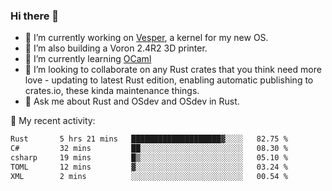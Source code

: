 ### Hi there 👋

<!--
**berkus/berkus** is a ✨ _special_ ✨ repository because its `README.md` (this file) appears on your GitHub profile.

Here are some ideas to get you started:

- 🔭 I’m currently working on ...
- 🌱 I’m currently learning ...
- 👯 I’m looking to collaborate on ...
- 🤔 I’m looking for help with ...
- 💬 Ask me about ...
- 📫 How to reach me: ...
- 😄 Pronouns: ...
- ⚡ Fun fact: ...
-->

- 🔭 I’m currently working on [Vesper](https://github.com/metta-systems/vesper), a kernel for my new OS.
- 🔭 I’m also building a Voron 2.4R2 3D printer.
- 🌱 I’m currently learning [OCaml](https://ocaml.org/manual/5.3/lex.html)
- 👯 I’m looking to collaborate on any Rust crates that you think need more love - updating to latest Rust edition, enabling automatic publishing to crates.io, these kinda maintenance things.
- 💬 Ask me about Rust and OSdev and OSdev in Rust.

💼 My recent activity:

<!--START_SECTION:waka-->

```txt
Rust       5 hrs 21 mins   ████████████████████▓░░░░   82.75 %
C#         32 mins         ██░░░░░░░░░░░░░░░░░░░░░░░   08.30 %
csharp     19 mins         █▒░░░░░░░░░░░░░░░░░░░░░░░   05.10 %
TOML       12 mins         ▓░░░░░░░░░░░░░░░░░░░░░░░░   03.24 %
XML        2 mins          ░░░░░░░░░░░░░░░░░░░░░░░░░   00.54 %
```

<!--END_SECTION:waka-->
